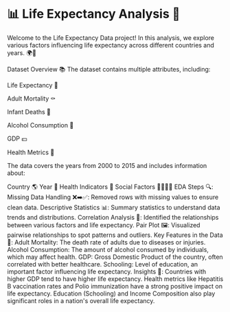 # 📊 Life Expectancy Analysis 📅 #
Welcome to the Life Expectancy Data project! In this analysis, we explore various factors influencing life expectancy across different countries and years. 🌍💫

Dataset Overview 📚
The dataset contains multiple attributes, including:

Life Expectancy 💖

Adult Mortality ⚰️

Infant Deaths 👶

Alcohol Consumption 🍷

GDP 💵

Health Metrics 🏥

The data covers the years from 2000 to 2015 and includes information about:

Country 🌎
Year 📅
Health Indicators 💉
Social Factors 👨‍👩‍👧‍👦
EDA Steps 🔍:
Missing Data Handling ❌➡️✅: Removed rows with missing values to ensure clean data.
Descriptive Statistics 📊: Summary statistics to understand data trends and distributions.
Correlation Analysis 🔄: Identified the relationships between various factors and life expectancy.
Pair Plot 🖼️: Visualized pairwise relationships to spot patterns and outliers.
Key Features in the Data 🧠:
Adult Mortality: The death rate of adults due to diseases or injuries.
Alcohol Consumption: The amount of alcohol consumed by individuals, which may affect health.
GDP: Gross Domestic Product of the country, often correlated with better healthcare.
Schooling: Level of education, an important factor influencing life expectancy.
Insights 🌟:
Countries with higher GDP tend to have higher life expectancy.
Health metrics like Hepatitis B vaccination rates and Polio immunization have a strong positive impact on life expectancy.
Education (Schooling) and Income Composition also play significant roles in a nation's overall life expectancy.

